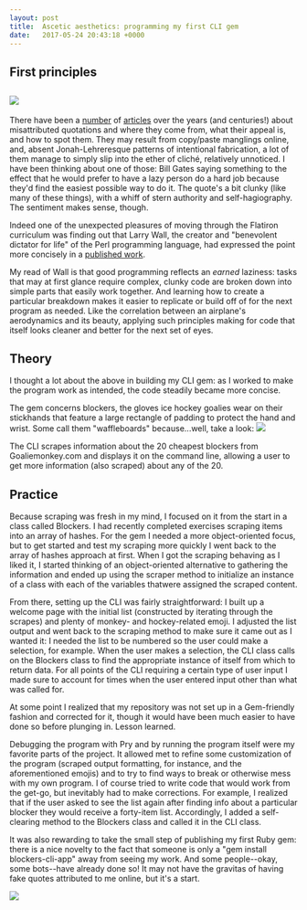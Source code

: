 ```yaml
---
layout: post
title:  Ascetic aesthetics: programming my first CLI gem
date:   2017-05-24 20:43:18 +0000
---
```



## First principles
## ![](http://i.imgur.com/gtNkMRf.jpg)

There have been a [number](https://www.theatlantic.com/national/archive/2011/05/anatomy-of-a-fake-quotation/238257/) of [articles](https://www.nytimes.com/2017/02/15/opinion/can-you-spot-the-fake-quotation.html?_r=0) over the years (and centuries!) about misattributed quotations and where they come from, what their appeal is, and how to spot them. They may result from copy/paste manglings online, and, absent Jonah-Lehreresque patterns of intentional fabrication, a lot of them manage to simply slip into the ether of cliché, relatively unnoticed. I have been thinking about one of those: Bill Gates saying something to the effect that he would prefer to have a lazy person do a hard job because they'd find the easiest possible way to do it. The quote's a bit clunky (like many of these things), with a whiff of stern authority and self-hagiography. The sentiment makes sense, though.

Indeed one of the unexpected pleasures of moving through the Flatiron curriculum was finding out that Larry Wall, the creator and "benevolent dictator for life" of the Perl programming language, had expressed the point more concisely in a [published work](https://books.google.com/books?id=ezqe1hh91q4C&q=laziness#v=snippet&q=laziness&f=false).

My read of Wall is that good programming reflects an *earned* laziness: tasks that may at first glance require complex, clunky code are broken down into simple parts that easily work together. And learning how to create a particular breakdown makes it easier to replicate or build off of for the next program as needed. Like the correlation between an airplane's aerodynamics and its beauty, applying such principles making for code that itself looks cleaner and better for the next set of eyes. 

## Theory

I thought a lot about the above in building my CLI gem: as I worked to make the program work as intended, the code steadily became more concise.

The gem concerns blockers, the gloves ice hockey goalies wear on their stickhands that feature a large rectangle of padding to protect the hand and wrist. Some call them "waffleboards" because...well, take a look:
![](http://cdn.bleacherreport.net/images_root/slides/photos/000/164/655/astrom_display_image.jpg?1267150359)

The CLI scrapes information about the 20 cheapest blockers from Goaliemonkey.com and displays it on the command line, allowing a user to get more information (also scraped) about any of the 20.

## Practice

Because scraping was fresh in my mind, I focused on it from the start in a class called Blockers. I had recently completed exercises scraping items into an array of hashes. For the gem I needed a more object-oriented focus, but to get started and test my scraping more quickly I went back to the array of hashes approach at first. When I got the scraping behaving as I liked it, I started thinking of an object-oriented alternative to gathering the information and ended up using the scraper method to initialize an instance of a class with each of the variables thatwere assigned the scraped content.

From there, setting up the CLI was fairly straightforward: I built up a welcome page with the initial list (constructed by iterating through the scrapes) and plenty of monkey- and hockey-related emoji. I adjusted the list output and went back to the scraping method to make sure it came out as I wanted it: I needed the list to be numbered so the user could make a selection, for example. When the user makes a selection, the CLI class calls on the Blockers class to find the appropriate instance of itself from which to return data. For all points of the CLI requiring a certain type of user input I made sure to account for times when the user entered input other than what was called for.

At some point I realized that my repository was not set up in a Gem-friendly fashion and corrected for it, though it would have been much easier to have done so before plunging in. Lesson learned.

Debugging the program with Pry and by running the program itself were my favorite parts of the project. It allowed met to refine some customization of the program (scraped output formatting, for instance, and the aforementioned emojis) and to try to find ways to break or otherwise mess with my own program. I of course tried to write code that would work from the get-go, but inevitably had to make corrections. For example, I realized that if the user asked to see the list again after finding info about a particular blocker they would receive a forty-item list. Accordingly, I added a self-clearing method to the Blockers class and called it in the CLI class.

It was also rewarding to take the small step of publishing my first Ruby gem: there is a nice novelty to the fact that someone is only a "gem install blockers-cli-app" away from seeing my work. And some people--okay, some bots--have already done so! It may not have the gravitas of having fake quotes attributed to me online, but it's a start.

![](https://4.bp.blogspot.com/--pZD_9jGSKg/WC3Z7TErP7I/AAAAAAABK_k/8FwPECq1OpMwCtmn1v3yxzCIzwGtYFtFwCLcB/s1600/y-foil.jpg)



